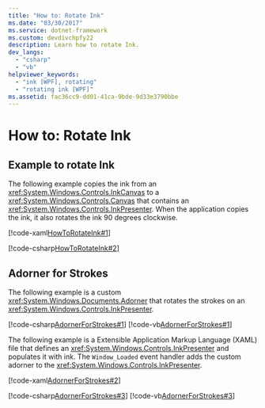 ```yaml
---
title: "How to: Rotate Ink"
ms.date: "03/30/2017"
ms.service: dotnet-framework
ms.custom: devdivchpfy22
description: Learn how to rotate Ink.
dev_langs: 
  - "csharp"
  - "vb"
helpviewer_keywords: 
  - "ink [WPF], rotating"
  - "rotating ink [WPF]"
ms.assetid: fac36cc9-dd01-41ca-9bde-9d33e3790bbe
---
```

# How to: Rotate Ink

## Example to rotate Ink

The following example copies the ink from an <xref:System.Windows.Controls.InkCanvas> to a <xref:System.Windows.Controls.Canvas> that contains an <xref:System.Windows.Controls.InkPresenter>.  When the application copies the ink, it also rotates the ink 90 degrees clockwise.  
  
[!code-xaml[HowToRotateInk#1](~/samples/snippets/csharp/VS_Snippets_Wpf/HowToRotateInk/CSharp/Window1.xaml#1)]  
  
[!code-csharp[HowToRotateInk#2](~/samples/snippets/csharp/VS_Snippets_Wpf/HowToRotateInk/CSharp/Window1.xaml.cs#2)]  
  
## Adorner for Strokes

The following example is a custom <xref:System.Windows.Documents.Adorner> that rotates the strokes on an <xref:System.Windows.Controls.InkPresenter>.  
  
[!code-csharp[AdornerForStrokes#1](~/samples/snippets/csharp/VS_Snippets_Wpf/AdornerForStrokes/CSharp/RotatingAdornerForStrokes.cs#1)]
[!code-vb[AdornerForStrokes#1](~/samples/snippets/visualbasic/VS_Snippets_Wpf/AdornerForStrokes/VisualBasic/RotatingAdornerForStrokes.vb#1)]  
  
The following example is a Extensible Application Markup Language (XAML) file that defines an <xref:System.Windows.Controls.InkPresenter> and populates it with ink. The `Window_Loaded` event handler adds the custom adorner to the <xref:System.Windows.Controls.InkPresenter>.  
  
[!code-xaml[AdornerForStrokes#2](~/samples/snippets/csharp/VS_Snippets_Wpf/AdornerForStrokes/CSharp/Window1.xaml#2)]  
  
[!code-csharp[AdornerForStrokes#3](~/samples/snippets/csharp/VS_Snippets_Wpf/AdornerForStrokes/CSharp/Window1.xaml.cs#3)]
[!code-vb[AdornerForStrokes#3](~/samples/snippets/visualbasic/VS_Snippets_Wpf/AdornerForStrokes/VisualBasic/Window1.xaml.vb#3)]
